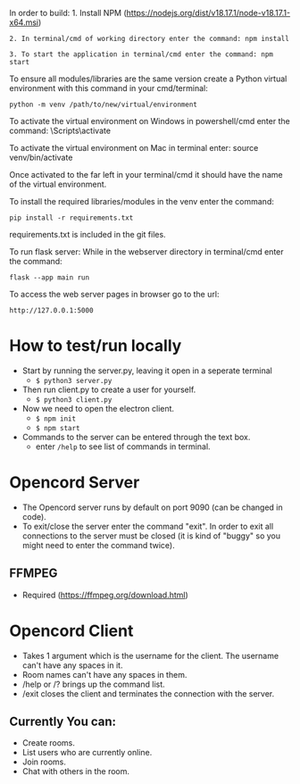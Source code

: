 In order to build: 
    1. Install NPM (https://nodejs.org/dist/v18.17.1/node-v18.17.1-x64.msi)

    2. In terminal/cmd of working directory enter the command: npm install 

    3. To start the application in terminal/cmd enter the command: npm start


To ensure all modules/libraries are the same version create a Python virtual environment with this command in your cmd/terminal: 

    python -m venv /path/to/new/virtual/environment


To activate the virtual environment on Windows in powershell/cmd enter the command: 
    <venv>\Scripts\activate

To activate the virtual environment on Mac in terminal enter: 
    source venv/bin/activate

Once activated to the far left in your terminal/cmd it should have the name of the virtual environment. 

To install the required libraries/modules in the venv enter the command: 

    pip install -r requirements.txt 


requirements.txt is included in the git files. 


To run flask server:
    While in the webserver directory in terminal/cmd enter the command:

    flask --app main run

To access the web server pages in browser go to the url: 

    http://127.0.0.1:5000


# How to test/run locally
   - Start by running the server.py, leaving it open in a seperate terminal
      - `$ python3 server.py`
   - Then run client.py to create a user for yourself.
      - `$ python3 client.py`
   - Now we need to open the electron client.
      - `$ npm init`
      - `$ npm start`
   - Commands to the server can be entered through the text box.
      - enter `/help` to see list of commands in terminal.


# Opencord Server 

- The Opencord server runs by default on port 9090 (can be changed in code). 
- To exit/close the server enter the command "exit". In order to exit all connections to the server must be closed (it is kind of "buggy" so you might need to enter the command twice).  
 
## FFMPEG
- Required (https://ffmpeg.org/download.html)


# Opencord Client
- Takes 1 argument which is the username for the client. The username can't have any spaces in it. 
- Room names can't have any spaces in them. 
- /help or /? brings up the command list. 
- /exit closes the client and terminates the connection with the server. 

## Currently You can: 
- Create rooms.
- List users who are currently online. 
- Join rooms.
- Chat with others in the room. 



